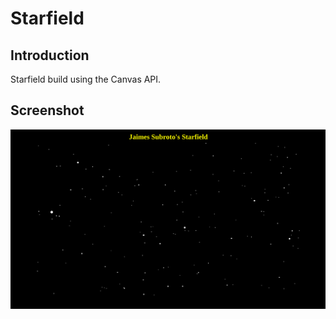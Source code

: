 # Starfield

## Introduction

Starfield build using the Canvas API.

## Screenshot

![Screenshot](https://github.com/jsubroto/starfield/blob/master/starfield.png)
